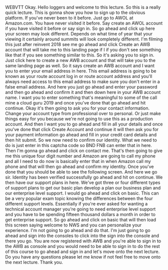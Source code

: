  
 WEBVTT 
 Okay. 
 Hello loggers and welcome to this lecture. 
 So this is a really quick lecture. 
 This is gonna show you how to sign up to the obvious platform. 
 If you've never been to it before. 
 Just go to AWOL at Amazon.com. 
 You have never visited it before. 
 Say create an AWOL account if you have visited it before or say sign in. 
 So go ahead and click up here your screen may look different. 
 Depends on what time of year that your viewing it certainly around summits will look completely different. 
 I'm filming this just after reinvent 2018 see me go ahead and click Create an AWB account that will 
 take me to this landing page if I if you don't see something like that if you see something similar 
 to this. 
 So it's asking you to sign in. 
 Just click here to create a new AWB account and that will take you to the same landing page as well. 
 So it says create an AWB account and I want you to enter your email address in here. 
 This email address is going to be known as your route account log in or route account address and you'll 
 always need access to this email address to make sure you don't enter in a false email address. 
 And here you just go ahead and enter your password and then go ahead and confirm it and then down here 
 in your AWB account name. 
 I want you to enter something that's meaningful to some of the call mine a cloud guru 2019 and once 
 you've done that go ahead and hit continue. 
 Okay it's then going to ask you for your contact information. 
 Change your account type from professional over to personal. 
 Or just make things easy for you because we're not going to use this as a production account. 
 And then I want you to go ahead and fill in all your details and once you've done that click Create 
 Account and continue it will then ask you for your payment information go ahead and fill in your credit 
 card details and then hit submit. 
 So we now need to confirm our identity. 
 What we need to do is just enter in this captcha code so BND FNB can enter that in here. 
 Then I'm gonna go ahead and click on contact me. 
 That's then going to give me this unique four digit number and Amazon are going to call my phone and 
 all I need to do now is basically enter that in when Amazon call my phone and that will then go ahead 
 and confirm my identity. 
 Once you've done that you should be able to see the following screen. 
 And here we go sir. 
 Identity has been verified successfully go ahead and hit on continue. 
 We then have our support plans in here. 
 We've got three or four different types of support plans to get our basic plan develop a plan our business 
 plan and our enterprise level support. 
 I would go ahead and click on basic. 
 This can be a very popular exam topic knowing the differences between the four different support levels. 
 Essentially if you're ever asked for wanting a technical account manager you're going to need enterprise 
 level support and you have to be spending fifteen thousand dollars a month in order to get enterprise 
 support. 
 So go ahead and click on basic that will then load this screen saying welcome to NWS and you can personalize 
 your experience. 
 I'm not going to go ahead and do that. 
 I'm just going to go ahead and sign into the consoles to click into the sign into the console and there 
 you go. 
 You are now registered with AWB and you're able to sign in to the AWB as console and you would need 
 to be able to sign in to do the rest of this course to go ahead and sign in and let's move onto the 
 next lecture. 
 Do you have any questions please let me know if not feel free to move onto the next lecture. 
 Thank you.